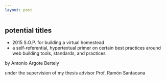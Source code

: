```yaml
---
layout: post
---
```




## potential titles

- 2015 S.O.P. for building a virtual homestead
- a self-referential, hypertextual primer on certain best practices around web building tools, standards, and practices


by Antonio Argote Bertely

under the supervision of my thesis advisor Prof. Ramón Santacana
